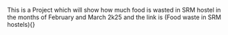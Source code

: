 This is a Project which will show how much food is wasted in SRM hostel in the months of February and March 2k25
and the link is (Food waste in SRM hostels){}
